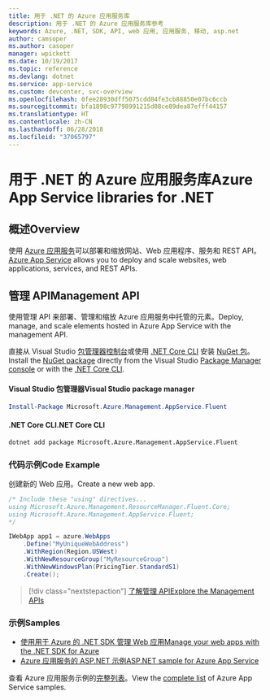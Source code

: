 ```yaml
---
title: 用于 .NET 的 Azure 应用服务库
description: 用于 .NET 的 Azure 应用服务库参考
keywords: Azure, .NET, SDK, API, web 应用, 应用服务, 移动, asp.net
author: camsoper
ms.author: casoper
manager: wpickett
ms.date: 10/19/2017
ms.topic: reference
ms.devlang: dotnet
ms.service: app-service
ms.custom: devcenter, svc-overview
ms.openlocfilehash: 0fee28930dff5075cdd84fe3cb88850e07bc6ccb
ms.sourcegitcommit: bfa1898c97798991215d08ce89dea87efff44157
ms.translationtype: HT
ms.contentlocale: zh-CN
ms.lasthandoff: 06/28/2018
ms.locfileid: "37065797"
---
```

# <a name="azure-app-service-libraries-for-net"></a><span data-ttu-id="635b1-104">用于 .NET 的 Azure 应用服务库</span><span class="sxs-lookup"><span data-stu-id="635b1-104">Azure App Service libraries for .NET</span></span>

## <a name="overview"></a><span data-ttu-id="635b1-105">概述</span><span class="sxs-lookup"><span data-stu-id="635b1-105">Overview</span></span>

<span data-ttu-id="635b1-106">使用 [Azure 应用服务](/azure/app-service/app-service-value-prop-what-is)可以部署和缩放网站、Web 应用程序、服务和 REST API。</span><span class="sxs-lookup"><span data-stu-id="635b1-106">[Azure App Service](/azure/app-service/app-service-value-prop-what-is) allows you to deploy and scale websites, web applications, services, and REST APIs.</span></span>

## <a name="management-api"></a><span data-ttu-id="635b1-107">管理 API</span><span class="sxs-lookup"><span data-stu-id="635b1-107">Management API</span></span>

<span data-ttu-id="635b1-108">使用管理 API 来部署、管理和缩放 Azure 应用服务中托管的元素。</span><span class="sxs-lookup"><span data-stu-id="635b1-108">Deploy, manage, and scale elements hosted in Azure App Service with the management API.</span></span>

<span data-ttu-id="635b1-109">直接从 Visual Studio [包管理器控制台][PackageManager]或使用 [.NET Core CLI][DotNetCLI] 安装 [NuGet 包](https://www.nuget.org/packages/Microsoft.Azure.Management.AppService.Fluent)。</span><span class="sxs-lookup"><span data-stu-id="635b1-109">Install the [NuGet package](https://www.nuget.org/packages/Microsoft.Azure.Management.AppService.Fluent) directly from the Visual Studio [Package Manager console][PackageManager] or with the [.NET Core CLI][DotNetCLI].</span></span>


#### <a name="visual-studio-package-manager"></a><span data-ttu-id="635b1-110">Visual Studio 包管理器</span><span class="sxs-lookup"><span data-stu-id="635b1-110">Visual Studio package manager</span></span>

```powershell
Install-Package Microsoft.Azure.Management.AppService.Fluent
```

#### <a name="net-core-cli"></a><span data-ttu-id="635b1-111">.NET Core CLI</span><span class="sxs-lookup"><span data-stu-id="635b1-111">.NET Core CLI</span></span>

```bash
dotnet add package Microsoft.Azure.Management.AppService.Fluent
```

### <a name="code-example"></a><span data-ttu-id="635b1-112">代码示例</span><span class="sxs-lookup"><span data-stu-id="635b1-112">Code Example</span></span>

<span data-ttu-id="635b1-113">创建新的 Web 应用。</span><span class="sxs-lookup"><span data-stu-id="635b1-113">Create a new web app.</span></span>

```csharp
/* Include these "using" directives...
using Microsoft.Azure.Management.ResourceManager.Fluent.Core;
using Microsoft.Azure.Management.AppService.Fluent;
*/

IWebApp app1 = azure.WebApps
    .Define("MyUniqueWebAddress")
    .WithRegion(Region.USWest)
    .WithNewResourceGroup("MyResourceGroup")
    .WithNewWindowsPlan(PricingTier.StandardS1)
    .Create();
```

> [!div class="nextstepaction"]
> [<span data-ttu-id="635b1-114">了解管理 API</span><span class="sxs-lookup"><span data-stu-id="635b1-114">Explore the Management APIs</span></span>](/dotnet/api/overview/azure/appservice/management)

### <a name="samples"></a><span data-ttu-id="635b1-115">示例</span><span class="sxs-lookup"><span data-stu-id="635b1-115">Samples</span></span>

* [<span data-ttu-id="635b1-116">使用用于 Azure 的 .NET SDK 管理 Web 应用</span><span class="sxs-lookup"><span data-stu-id="635b1-116">Manage your web apps with the .NET SDK for Azure</span></span>](https://azure.microsoft.com/resources/samples/app-service-web-dotnet-manage/)
* [<span data-ttu-id="635b1-117">Azure 应用服务的 ASP.NET 示例</span><span class="sxs-lookup"><span data-stu-id="635b1-117">ASP.NET sample for Azure App Service</span></span>](https://azure.microsoft.com/resources/samples/app-service-web-dotnet-get-started/)

<span data-ttu-id="635b1-118">查看 Azure 应用服务示例的[完整列表](https://azure.microsoft.com/resources/samples/?platform=dotnet&term=app%20service)。</span><span class="sxs-lookup"><span data-stu-id="635b1-118">View the [complete list](https://azure.microsoft.com/resources/samples/?platform=dotnet&term=app%20service) of Azure App Service samples.</span></span>

[PackageManager]: https://docs.microsoft.com/nuget/tools/package-manager-console
[DotNetCLI]: https://docs.microsoft.com/dotnet/core/tools/dotnet-add-package